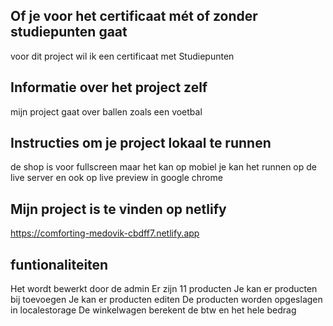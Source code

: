 ## Of je voor het certificaat mét of zonder studiepunten gaat
voor dit project wil ik een certificaat met Studiepunten

## Informatie over het project zelf
mijn project gaat over ballen zoals een voetbal

##  Instructies om je project lokaal te runnen
de shop is voor fullscreen maar het kan op mobiel
je kan het runnen op de live server en ook op live preview in google chrome

## Mijn project is te vinden op netlify
https://comforting-medovik-cbdff7.netlify.app

## funtionaliteiten
Het wordt bewerkt door de admin
Er zijn 11 producten
Je kan er producten bij toevoegen
Je kan er producten editen
De producten worden opgeslagen in localestorage
De winkelwagen berekent de btw en het hele bedrag